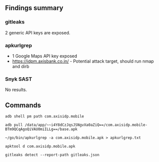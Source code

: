 ## Findings summary

### gitleaks

2 generic API keys are exposed.

### apkurlgrep

- 1 Google Maps API key exposed
- https://idpm.axisbank.co.in/ - Potential attack target, should run nmap and dirb


### Snyk SAST

No results.

## Commands

```
adb shell pm path com.axisidp.mobile

adb pull /data/app/~~i4Y8dCzJqsJSNgvXa0aZiQ==/com.axisidp.mobile-BTm9QCqAgoQiVAU0miILLg==/base.apk

~/go/bin/apkurlgrep -a com.axisidp.mobile.apk > apkurlgrep.txt

apktool d com.axisidp.mobile.apk

gitleaks detect --report-path gitleaks.json
```
